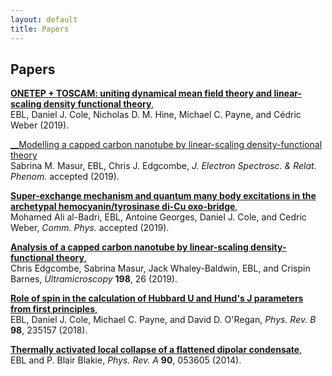 ```yaml
---
layout: default 
title: Papers
---
```


## Papers
<a href="https://arxiv.org/abs/????.?????">__ONETEP + TOSCAM: uniting dynamical mean field theory and linear-scaling density functional theory__,  </a> <br />
EBL, Daniel J. Cole, Nicholas D. M. Hine, Michael C. Payne, and Cédric Weber (2019). <a href="https://arxiv.org/abs/????.?????"><i class="ai ai-arxiv "></i></a>

<a href="https://doi.org/10.1016/j.elspec.2019.146896">__Modelling a capped carbon nanotube by linear-scaling density-functional theory</a><br />
Sabrina M. Masur, EBL, Chris J. Edgcombe, *J. Electron Spectrosc. & Relat. Phenom.* accepted (2019). <a href="https://doi.org/10.1016/j.elspec.2019.146896"><i class="ai ai-doi "></i></a>

<a href="https://arxiv.org/abs/1811.05739">__Super-exchange mechanism and quantum many body excitations in the archetypal hemocyanin/tyrosinase di-Cu oxo-bridge__,  </a> <br />
Mohamed Ali al-Badri, EBL, Antoine Georges, Daniel J. Cole, and Cedric Weber, *Comm. Phys.* accepted (2019). <a href="https://arxiv.org/abs/1811.05739"><i class="ai ai-arxiv "></i></a>

<a href="https://doi.org/10.1016/j.ultramic.2018.11.007">__Analysis of a capped carbon nanotube by linear-scaling density-functional theory__, </a> <br />
Chris Edgcombe, Sabrina Masur, Jack Whaley-Baldwin, EBL, and Crispin Barnes, *Ultramicroscopy* **198**, 26 (2019). <a href="https://doi.org/10.1016/j.ultramic.2018.11.007"><i class="ai ai-doi "></i> <a href="https://arxiv.org/abs/1809.03890"><i class="ai ai-arxiv "></i></a>

<a href="https://dx.doi.org/10.1103/PhysRevB.98.235157">__Role of spin in the calculation of Hubbard U and Hund's J parameters from first principles__,  </a> <br />
EBL, Daniel J. Cole, Michael C. Payne, and David D. O'Regan, *Phys. Rev. B* **98**, 235157 (2018). <a href="https://dx.doi.org/10.1103/PhysRevB.98.235157"><i class="ai ai-doi "></i></a> <a href="https://arxiv.org/abs/1802.09048"><i class="ai ai-arxiv "></i></a>

<a href="https://dx.doi.org/10.1103/PhysRevA.90.053605">__Thermally activated local collapse of a flattened dipolar condensate__,</a> <br />
EBL and P. Blair Blakie, *Phys. Rev. A* **90**, 053605 (2014). <a href="https://dx.doi.org/10.1103/PhysRevA.90.053605"><i class="ai ai-doi "></i></a> <a href="https://arxiv.org/abs/1409.1766"><i class="ai ai-arxiv "></i></a>

